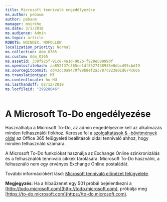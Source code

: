 ```yaml
---
title: Microsoft tennivaló engedélyezése
ms.author: pebaum
author: pebaum
manager: mnirkhe
ms.date: 3/1/2018
ms.audience: Admin
ms.topic: article
ROBOTS: NOINDEX, NOFOLLOW
localization_priority: Normal
ms.collection: Adm_O365
ms.custom: Adm_O365
ms.assetid: 339f925f-91c8-4a1d-902b-f920e58999df
ms.openlocfilehash: aa852f37c365ce1df8527438938e0dbcd95cbd19
ms.sourcegitcommit: dd43cc0a9470f98b8ef2a3787c823801d674c666
ms.translationtype: MT
ms.contentlocale: hu-HU
ms.lasthandoff: 02/12/2019
ms.locfileid: "29928046"
---
```

# <a name="how-to-enable-microsoft-to-do"></a>A Microsoft To-Do engedélyezése

Használhatja a Microsoft To-Do, az admin engedélyeznie kell az alkalmazás minden felhasználói fiókhoz. Keresse fel a [szolgáltatások &amp; -bővítmények oldal](https://portal.office.com/adminportal/home#/Settings/ServicesAndAddIns) az Office 365 felügyeleti beállítások oldal tennivaló ahhoz, hogy minden felhasználó számára. 
  
A Microsoft To-Do funkciókat használja az Exchange Online szinkronizálás és a felhasználók tennivaló cikkek tárolására. Microsoft To-Do használni, a felhasználó nem egy érvényes Exchange Online postaládát.
  
További információkért lásd: [Microsoft tennivaló előnézet felügyelete](https://support.office.com/article/490c1a8c-2333-4952-8125-841afadb9620.aspx).
  
 **Megjegyzés**: Ha a hibaüzenet egy 501 próbál bejelentkezni a [http://todo.microsoft.com](http://todo.microsoft.com), próbálja meg [https://to-do.microsoft.com](https://to-do.microsoft.com).
  

